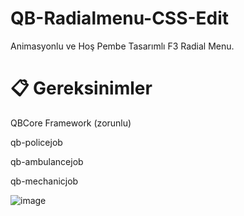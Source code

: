 # QB-Radialmenu-CSS-Edit
Animasyonlu ve Hoş Pembe Tasarımlı F3 Radial Menu. 

# 📋 Gereksinimler
QBCore Framework (zorunlu)

qb-policejob

qb-ambulancejob

qb-mechanicjob

![image](https://r2.fivemanage.com/Gwsw9VXWmyqepK9ZBfTR8/qb-radialmenu.PNG)

